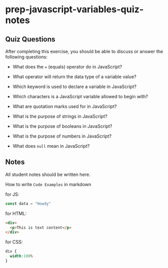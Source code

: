 # prep-javascript-variables-quiz-notes

## Quiz Questions

After completing this exercise, you should be able to discuss or answer the following questions:

- What does the `=` (equals) operator do in JavaScript?
<!--The equals operator assigns a value to a variable in Javascript. == is the equivalent of the equals sign in Javascript. = just assigns a value.
-->
- What operator will return the data type of a variable value?
<!--The id operater will return the data type of a variable value.-->
- Which keyword is used to declare a variable in JavaScript?
<!--Const is used to declare a variable in Javascript, but you can also use let or var.
-->
- Which characters is a JavaScript variable allowed to begin with?
<!--They must begin with a letter. The names are case sensitive. $ and _ are considered letters, so this is also ok to use at the beginning of a variable.
-->
- What are quotation marks used for in JavaScript?
<!--Quotation marks are used in Javascript to identify strings.
-->
- What is the purpose of strings in JavaScript?
<!-- The purpose of strings in Javascript is to assign a text value to a variable.
-->
- What is the purpose of booleans in JavaScript?
<!--Booleans are used to assign a value as true or false.
-->
- What is the purpose of numbers in JavaScript?
<!-- The purpose of numbers in Javascript is to assign a value of number in order to perform an arrhythmic equation. The Number is a primitive data type used for positive or negative integer, and exponential values in JavaScript.
-->
- What does `null` mean in JavaScript?
<!--Null means the intentional absence of any object value. It is one of JavaScript's primitive values and is treated as falsy for boolean operations.-->
## Notes

All student notes should be written here.


How to write `Code Examples` in markdown

for JS:
```javascript
const data = "Howdy"
```

for HTML:
```html
<div>
  <p>This is text content</p>
</div>
```

for CSS:
```css
div {
  width:100%
}
```
